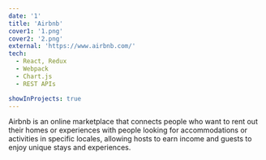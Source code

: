 ```yaml
---
date: '1'
title: 'Airbnb'
cover1: '1.png'
cover2: '2.png'
external: 'https://www.airbnb.com/'
tech:
  - React, Redux
  - Webpack
  - Chart.js
  - REST APIs

showInProjects: true
---
```


Airbnb is an online marketplace that connects people who want to rent out their homes or experiences with people looking for accommodations or activities in specific locales, allowing hosts to earn income and guests to enjoy unique stays and experiences.
